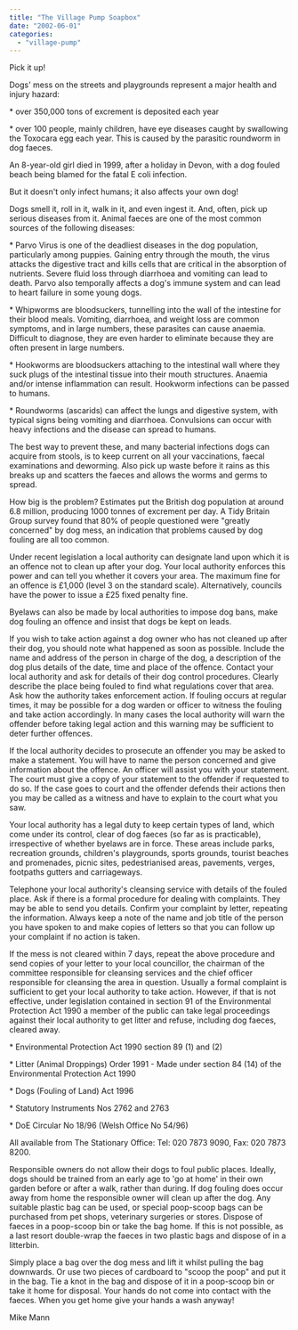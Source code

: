 ```yaml
---
title: "The Village Pump Soapbox"
date: "2002-06-01"
categories: 
  - "village-pump"
---
```


Pick it up!

Dogs' mess on the streets and playgrounds represent a major health and injury hazard:

\* over 350,000 tons of excrement is deposited each year

\* over 100 people, mainly children, have eye diseases caught by swallowing the Toxocara egg each year. This is caused by the parasitic roundworm in dog faeces.

An 8-year-old girl died in 1999, after a holiday in Devon, with a dog fouled beach being blamed for the fatal E coli infection.

But it doesn't only infect humans; it also affects your own dog!

Dogs smell it, roll in it, walk in it, and even ingest it. And, often, pick up serious diseases from it. Animal faeces are one of the most common sources of the following diseases:

\* Parvo Virus is one of the deadliest diseases in the dog population, particularly among puppies. Gaining entry through the mouth, the virus attacks the digestive tract and kills cells that are critical in the absorption of nutrients. Severe fluid loss through diarrhoea and vomiting can lead to death. Parvo also temporally affects a dog's immune system and can lead to heart failure in some young dogs.

\* Whipworms are bloodsuckers, tunnelling into the wall of the intestine for their blood meals. Vomiting, diarrhoea, and weight loss are common symptoms, and in large numbers, these parasites can cause anaemia. Difficult to diagnose, they are even harder to eliminate because they are often present in large numbers.

\* Hookworms are bloodsuckers attaching to the intestinal wall where they suck plugs of the intestinal tissue into their mouth structures. Anaemia and/or intense inflammation can result. Hookworm infections can be passed to humans.

\* Roundworms (ascarids) can affect the lungs and digestive system, with typical signs being vomiting and diarrhoea. Convulsions can occur with heavy infections and the disease can spread to humans.

The best way to prevent these, and many bacterial infections dogs can acquire from stools, is to keep current on all your vaccinations, faecal examinations and deworming. Also pick up waste before it rains as this breaks up and scatters the faeces and allows the worms and germs to spread.

How big is the problem? Estimates put the British dog population at around 6.8 million, producing 1000 tonnes of excrement per day. A Tidy Britain Group survey found that 80% of people questioned were "greatly concerned" by dog mess, an indication that problems caused by dog fouling are all too common.

Under recent legislation a local authority can designate land upon which it is an offence not to clean up after your dog. Your local authority enforces this power and can tell you whether it covers your area. The maximum fine for an offence is £1,000 (level 3 on the standard scale). Alternatively, councils have the power to issue a £25 fixed penalty fine.

Byelaws can also be made by local authorities to impose dog bans, make dog fouling an offence and insist that dogs be kept on leads.

If you wish to take action against a dog owner who has not cleaned up after their dog, you should note what happened as soon as possible. Include the name and address of the person in charge of the dog, a description of the dog plus details of the date, time and place of the offence. Contact your local authority and ask for details of their dog control procedures. Clearly describe the place being fouled to find what regulations cover that area. Ask how the authority takes enforcement action. If fouling occurs at regular times, it may be possible for a dog warden or officer to witness the fouling and take action accordingly. In many cases the local authority will warn the offender before taking legal action and this warning may be sufficient to deter further offences.

If the local authority decides to prosecute an offender you may be asked to make a statement. You will have to name the person concerned and give information about the offence. An officer will assist you with your statement. The court must give a copy of your statement to the offender if requested to do so. If the case goes to court and the offender defends their actions then you may be called as a witness and have to explain to the court what you saw.

Your local authority has a legal duty to keep certain types of land, which come under its control, clear of dog faeces (so far as is practicable), irrespective of whether byelaws are in force. These areas include parks, recreation grounds, children's playgrounds, sports grounds, tourist beaches and promenades, picnic sites, pedestrianised areas, pavements, verges, footpaths gutters and carriageways.

Telephone your local authority's cleansing service with details of the fouled place. Ask if there is a formal procedure for dealing with complaints. They may be able to send you details. Confirm your complaint by letter, repeating the information. Always keep a note of the name and job title of the person you have spoken to and make copies of letters so that you can follow up your complaint if no action is taken.

If the mess is not cleared within 7 days, repeat the above procedure and send copies of your letter to your local councillor, the chairman of the committee responsible for cleansing services and the chief officer responsible for cleansing the area in question. Usually a formal complaint is sufficient to get your local authority to take action. However, if that is not effective, under legislation contained in section 91 of the Environmental Protection Act 1990 a member of the public can take legal proceedings against their local authority to get litter and refuse, including dog faeces, cleared away.

\* Environmental Protection Act 1990 section 89 (1) and (2)

\* Litter (Animal Droppings) Order 1991 - Made under section 84 (14) of the Environmental Protection Act 1990

\* Dogs (Fouling of Land) Act 1996

\* Statutory Instruments Nos 2762 and 2763

\* DoE Circular No 18/96 (Welsh Office No 54/96)

All available from The Stationary Office: Tel: 020 7873 9090, Fax: 020 7873 8200.

Responsible owners do not allow their dogs to foul public places. Ideally, dogs should be trained from an early age to 'go at home' in their own garden before or after a walk, rather than during. If dog fouling does occur away from home the responsible owner will clean up after the dog. Any suitable plastic bag can be used, or special poop-scoop bags can be purchased from pet shops, veterinary surgeries or stores. Dispose of faeces in a poop-scoop bin or take the bag home. If this is not possible, as a last resort double-wrap the faeces in two plastic bags and dispose of in a litterbin.

Simply place a bag over the dog mess and lift it whilst pulling the bag downwards. Or use two pieces of cardboard to "scoop the poop" and put it in the bag. Tie a knot in the bag and dispose of it in a poop-scoop bin or take it home for disposal. Your hands do not come into contact with the faeces. When you get home give your hands a wash anyway!

Mike Mann
